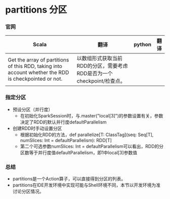 # partitions 分区

### 官网
| Scala | 翻译  | python | 翻译 |
|-------|-----|--------|----------|
|Get the array of partitions of this RDD, taking into account whether the RDD is checkpointed or not.|以数组形式获取当前RDD的分区，需要考虑RDD是否为一个checkpoint/检查点。|||


### 指定分区
- 预设分区（并行度） 
  - 在初始化SparkSession时，与.master("local[3]")的参数设置有关，参数决定了RDD的默认并行度defaultParallelism
- 创建RDD时手动设置分区
  - 根据初始化RDD的方法，def parallelize[T: ClassTag](seq: Seq[T], numSlices: Int = defaultParallelism): RDD[T]
  - 第二个可选参数numSlices: Int = defaultParallelism可以看出，RDD的分区数等于并行度值defaultParallelism，即1中local[3]参数值

### 总结
- partitions是一个Action算子，可以直接得到分区的列表。
- partitions在IDE开发环境中实现可能与Shell环境不同，本节以开发环境为准讨论分区情况。


